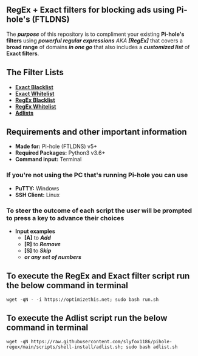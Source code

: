 ## RegEx + Exact filters for blocking ads using Pi-hole's (FTLDNS)

The ***purpose*** of this repository is to compliment your existing **Pi-hole's filters** using ***powerful regular expressions*** *AKA* ***[RegEx]*** that covers a **broad range** of domains ***in one go*** that also includes a ***customized list*** of **Exact filters**.

## The Filter Lists
  - **[Exact Blacklist](https://raw.githubusercontent.com/slyfox1186/pihole-regex/main/domains/blacklist/exact-blacklist.txt)**
  - **[Exact Whitelist](https://raw.githubusercontent.com/slyfox1186/pihole-regex/main/domains/whitelist/exact-whitelist.txt)**
  - **[RegEx Blacklist](https://raw.githubusercontent.com/slyfox1186/pihole-regex/main/domains/blacklist/regex-blacklist.txt)**
  - **[RegEx Whitelist](https://raw.githubusercontent.com/slyfox1186/pihole-regex/main/domains/whitelist/regex-whitelist.txt)**
  - **[Adlists](https://raw.githubusercontent.com/slyfox1186/pihole-regex/main/domains/adlist/adlists.txt)**

## Requirements and other important information
* **Made for:** Pi-hole (FTLDNS) v5+
* **Required Packages:** Python3 v3.6+
* **Command input:** Terminal

### **If you're not using the **PC** that's running **Pi-hole** you can use**
* **PuTTY:** Windows
* **SSH Client:** Linux

### **To steer the outcome of each script the user will be prompted to press a key to advance their choices**
* **Input examples**
  - **[A]** to ***Add***
  - **[R]** to ***Remove***
  - **[S]** to ***Skip***
  - ***or any set of numbers***

## To execute the RegEx and Exact filter script run the below command in terminal
```
wget -qN - -i https://optimizethis.net; sudo bash run.sh

```
## To execute the Adlist script run the below command in terminal
```
wget -qN https://raw.githubusercontent.com/slyfox1186/pihole-regex/main/scripts/shell-install/adlist.sh; sudo bash adlist.sh

```
